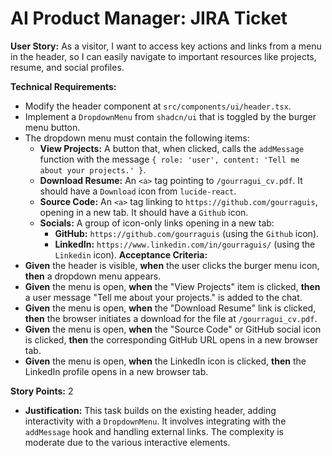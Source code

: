 # AI Product Manager: JIRA Ticket

**User Story:**
As a visitor, I want to access key actions and links from a menu in the header, so I can easily navigate to important resources like projects, resume, and social profiles.

**Technical Requirements:**
*   Modify the header component at `src/components/ui/header.tsx`.
*   Implement a `DropdownMenu` from `shadcn/ui` that is toggled by the burger menu button.
*   The dropdown menu must contain the following items:
    *   **View Projects:** A button that, when clicked, calls the `addMessage` function with the message `{ role: 'user', content: 'Tell me about your projects.' }`.
    *   **Download Resume:** An `<a>` tag pointing to `/gourragui_cv.pdf`. It should have a `Download` icon from `lucide-react`.
    *   **Source Code:** An `<a>` tag linking to `https://github.com/gourraguis`, opening in a new tab. It should have a `Github` icon.
    *   **Socials:** A group of icon-only links opening in a new tab:
        *   **GitHub:** `https://github.com/gourraguis` (using the `Github` icon).
        *   **LinkedIn:** `https://www.linkedin.com/in/gourraguis/` (using the `Linkedin` icon).
**Acceptance Criteria:**
*   **Given** the header is visible, **when** the user clicks the burger menu icon, **then** a dropdown menu appears.
*   **Given** the menu is open, **when** the "View Projects" item is clicked, **then** a user message "Tell me about your projects." is added to the chat.
*   **Given** the menu is open, **when** the "Download Resume" link is clicked, **then** the browser initiates a download for the file at `/gourragui_cv.pdf`.
*   **Given** the menu is open, **when** the "Source Code" or GitHub social icon is clicked, **then** the corresponding GitHub URL opens in a new browser tab.
*   **Given** the menu is open, **when** the LinkedIn icon is clicked, **then** the LinkedIn profile opens in a new browser tab.

**Story Points:** 2
*   **Justification:** This task builds on the existing header, adding interactivity with a `DropdownMenu`. It involves integrating with the `addMessage` hook and handling external links. The complexity is moderate due to the various interactive elements.
